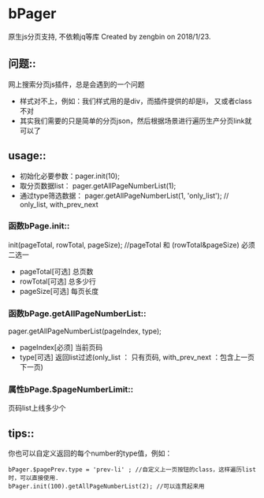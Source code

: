 # bPager
原生js分页支持, 不依赖jq等库
 Created by zengbin on 2018/1/23.
## 问题::
网上搜索分页js插件，总是会遇到的一个问题
* 样式对不上，例如：我们样式用的是div，而插件提供的却是li， 又或者class不对
* 其实我们需要的只是简单的分页json，然后根据场景进行遍历生产分页link就可以了
## usage::
* 初始化必要参数：pager.init(10);
* 取分页数据list： pager.getAllPageNumberList(1);
* 通过type筛选数据：  pager.getAllPageNumberList(1, 'only_list'); // only_list, with_prev_next
### 函数bPage.init::
init(pageTotal, rowTotal, pageSize); //pageTotal 和 (rowTotal&pageSize) 必须二选一
* pageTotal[可选] 总页数
* rowTotal[可选] 总多少行 
* pageSize[可选] 每页长度

### 函数bPage.getAllPageNumberList::
pager.getAllPageNumberList(pageIndex, type);
* pageIndex[必须] 当前页码 
* type[可选] 返回list过滤(only_list ： 只有页码, with_prev_next ：包含上一页下一页)

### 属性bPage.$pageNumberLimit::
页码list上线多少个

## tips::
你也可以自定义返回的每个number的type值，例如：
```
bPager.$pagePrev.type = 'prev-li' ; //自定义上一页按钮的class，这样遍历list时，可以直接使用.
bPager.init(100).getAllPageNumberList(2); //可以连贯起来用
```

